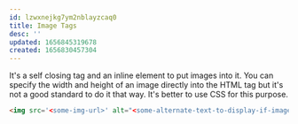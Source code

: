 ```yaml
---
id: lzwxnejkg7ym2nblayzcaq0
title: Image Tags
desc: ''
updated: 1656845319678
created: 1656830457304
---
```


It's a self closing tag and an inline element to put images into it. You can specify the width and height of an image directly into the HTML tag but it's not a good standard to do it that way. It's better to use CSS for this purpose.

```html
<img src='<some-img-url>' alt="<some-alternate-text-to-display-if-image-can't-be-loaded>"/>
```
